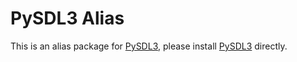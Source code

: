 # PySDL3 Alias
This is an alias package for [PySDL3](https://github.com/Aermoss/PySDL3), please install [PySDL3](https://github.com/Aermoss/PySDL3) directly.